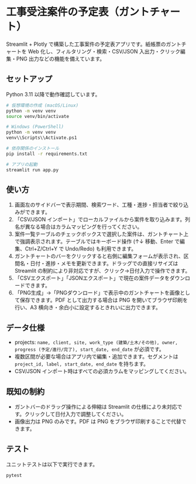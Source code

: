 # 工事受注案件の予定表（ガントチャート）

Streamlit + Plotly で構築した工事案件の予定表アプリです。紙帳票のガントチャートを Web 化し、フィルタリング・検索・CSV/JSON 入出力・クリック編集・PNG 出力などの機能を備えています。

## セットアップ

Python 3.11 以降で動作確認しています。

```bash
# 仮想環境の作成 (macOS/Linux)
python -m venv venv
source venv/bin/activate

# Windows (PowerShell)
python -m venv venv
venv\\Scripts\\Activate.ps1

# 依存関係のインストール
pip install -r requirements.txt

# アプリの起動
streamlit run app.py
```

## 使い方

1. 画面左のサイドバーで表示期間、検索ワード、工種・進捗・担当者で絞り込みができます。
2. 「CSV/JSON インポート」でローカルファイルから案件を取り込みます。列名が異なる場合はカラムマッピングを行ってください。
3. 案件一覧テーブルのチェックボックスで選択した案件は、ガントチャート上で強調表示されます。テーブルではキーボード操作 (↑↓ 移動、Enter で編集、Ctrl+Z/Ctrl+Y で Undo/Redo) も利用できます。
4. ガントチャートのバーをクリックすると右側に編集フォームが表示され、区間名・日付・進捗・メモを更新できます。ドラッグでの直接リサイズは Streamlit の制約により非対応ですが、クリック→日付入力で操作できます。
5. 「CSVエクスポート」「JSONエクスポート」で現在の案件データをダウンロードできます。
6. 「PNG生成」→「PNGダウンロード」で表示中のガントチャートを画像として保存できます。PDF として出力する場合は PNG を開いてブラウザ印刷を行い、A3 横向き・余白小に設定するときれいに出力できます。

## データ仕様

- projects: `name, client, site, work_type (建築/土木/その他), owner, progress (予定/進行/完了), start_date, end_date` が必須です。
- 複数区間が必要な場合はアプリ内で編集・追加できます。セグメントは `project_id, label, start_date, end_date` を持ちます。
- CSV/JSON インポート時はすべての必須カラムをマッピングしてください。

## 既知の制約

- ガントバーのドラッグ操作による伸縮は Streamlit の仕様により未対応です。クリックして日付入力で調整してください。
- 画像出力は PNG のみです。PDF は PNG をブラウザ印刷することで代替できます。

## テスト

ユニットテストは以下で実行できます。

```bash
pytest
```
